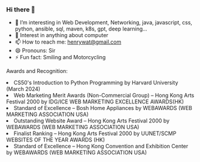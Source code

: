 ### Hi there 👋

- 🌱 I’m interesting in Web Development, Networking, java, javascript, css, python, ansible, sql, maven, k8s, gpt, deep learning...
- 💬 Interest in anything about computer
- 📫 How to reach me: henrywat@gmail.com
- 😄 Pronouns: Sir
- ⚡ Fun fact: Smiling and Motorcycling

Awards and Recognition:
<li>CS50's Introduction to Python Programming by Harvard University (March 2024)</li>
<li>Web Marketing Merit Awards (Non-Commercial Group) – Hong Kong Arts Festival 2000 by IDG/ICE WEB MARKETING EXCELLENCE AWARDS(HK)
<li>Standard of Excellence – Bosh Home Appliances by WEBAWARDS (WEB MARKETING ASSOCIATION USA)
<li>Outstanding Website Award – Hong Kong Arts Festival 2000 by WEBAWARDS (WEB MARKETING ASSOCIATION USA)
<li>Finalist Ranking – Hong Kong Arts Festival 2000 by UUNET/SCMP WEBSITES OF THE YEAR AWARDS (HK)
<li>Standard of Excellence – Hong Kong Convention and Exhibition Center by WEBAWARDS (WEB MARKETING ASSOCIATION USA)
